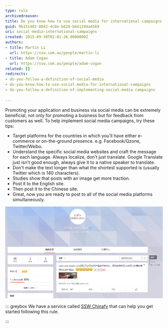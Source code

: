 ```yaml
---
type: rule
archivedreason: 
title: Do you know how to use social media for international campaigns?
guid: 9b151402-8842-4c8e-b628-b641294a4569
uri: social-media-international-campaigns
created: 2015-09-30T02:01:26.0000000Z
authors:
- title: Martin Li
  url: https://ssw.com.au/people/martin-li
- title: Adam Cogan
  url: https://ssw.com.au/people/adam-cogan
related: []
redirects:
- do-you-follow-a-definition-of-social-media
- do-you-know-how-to-use-social-media-for-international-campaigns
- do-you-follow-a-definition-of-implementing-social-media-campaigns

---
```


Promoting your application and business via social media can be extremely beneficial, not only for promoting a business but for feedback from customers as well. To help implement social media campaigns, try these tips:

<!--endintro-->

* Target platforms for the countries in which you’ll have either e-commerce or on-the-ground presence. e.g. Facebook/Qzone, Twitter/Weibo.
* Understand the specific social media websites and craft the message for each language. Always localize, don’t just translate. Google Translate just isn't good enough, always give it to a native speaker to translate.
* Don't make the text longer than what the shortest supported is (usually Twitter which is 140 characters).
* Studies show that posts with an image get more traction.
* Post it to the English site.
* Then post it to the Chinese site.
* Great, now you are ready to post to all of the social media platforms simultaneously.

![Figure: Make sure that your social media presence covers the countries you have translated your application into. E.g. Link Auditor on Weibo (A local social media, China’s Twitter replacement)](Weibo.jpg)  



::: greybox
We have a service called [SSW Chinafy](https://www.ssw.com.au/ssw/Consulting/Chinafy-App.aspx) that can help you get started following this rule.

:::
